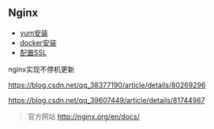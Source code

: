Nginx
- 

- [yum安装](install-yum.md)
- [docker安装](install-docker.md)
- [配置SSL](ssl.md)


nginx实现不停机更新

https://blog.csdn.net/qq_38377190/article/details/80269296

https://blog.csdn.net/qq_39607449/article/details/81744987

> 官方网站 http://nginx.org/en/docs/